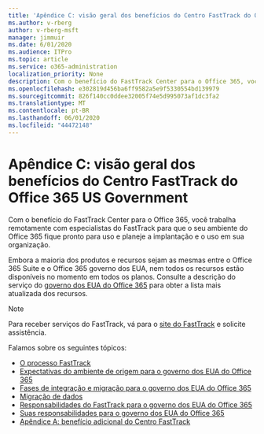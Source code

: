 ```yaml
---
title: 'Apêndice C: visão geral dos benefícios do Centro FastTrack do Office 365 US Government'
ms.author: v-rberg
author: v-rberg-msft
manager: jimmuir
ms.date: 6/01/2020
ms.audience: ITPro
ms.topic: article
ms.service: o365-administration
localization_priority: None
description: Com o benefício do FastTrack Center para o Office 365, você trabalha remotamente com especialistas do FastTrack para que o seu ambiente do Office 365 fique pronto para uso e planeje a implantação e o uso em sua organização.
ms.openlocfilehash: e302819d456ba6ff9582a5e9f5330554bd139979
ms.sourcegitcommit: 826f140cc0ddee32005f74e5d995073af1dc3fa2
ms.translationtype: MT
ms.contentlocale: pt-BR
ms.lasthandoff: 06/01/2020
ms.locfileid: "44472148"
---
```

# <a name="appendix-c---fasttrack-center-benefit-overview-for-office-365-us-government"></a>Apêndice C: visão geral dos benefícios do Centro FastTrack do Office 365 US Government

Com o benefício do FastTrack Center para o Office 365, você trabalha remotamente com especialistas do FastTrack para que o seu ambiente do Office 365 fique pronto para uso e planeje a implantação e o uso em sua organização. 
  
Embora a maioria dos produtos e recursos sejam as mesmas entre o Office 365 Suite e o Office 365 governo dos EUA, nem todos os recursos estão disponíveis no momento em todos os planos. Consulte a descrição do serviço do [governo dos EUA do Office 365](https://aka.ms/aboutgovcloud) para obter a lista mais atualizada dos recursos.

> [!NOTE]
> Para receber serviços do FastTrack, vá para o [site do FastTrack](https://go.microsoft.com/fwlink/?linkid=780698) e solicite assistência.  

Falamos sobre os seguintes tópicos:
- [O processo FastTrack](O365-fasttrack-process.md) 
- [Expectativas do ambiente de origem para o governo dos EUA do Office 365](US-Gov-appendix-source-environment-expectations.md)   
- [Fases de integração e migração para o governo dos EUA do Office 365](US-Gov-appendix-onboarding-and-migration.md)
- [Migração de dados](O365-data-migration.md)    
- [Responsabilidades do FastTrack para o governo dos EUA do Office 365](US-Gov-appendix-fasttrack-responsibilities.md)   
- [Suas responsabilidades para o governo dos EUA do Office 365](US-Gov-appendix-your-responsibilities.md)    
- [Apêndice A: benefício adicional do Centro FastTrack](O365-fasttrack-additional-benefits.md)
